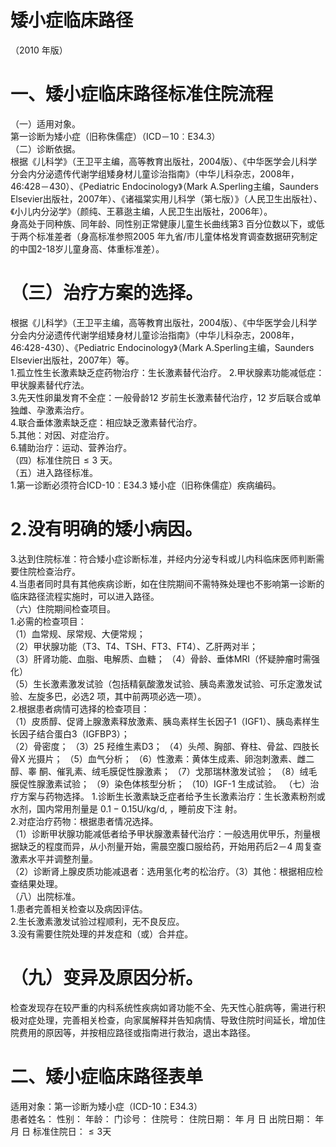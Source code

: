 # 矮小症临床路径  
（2010 年版）  
# 一、矮小症临床路径标准住院流程  
（一）适用对象。  
第一诊断为矮小症（旧称侏儒症）（ICD－10︰E34.3）  
（二）诊断依据。  
根据《儿科学》（王卫平主编，高等教育出版社，2004版）、《中华医学会儿科学分会内分泌遗传代谢学组矮身材儿童诊治指南》（中华儿科杂志，2008年，46:428－430）、《Pediatric Endocinology》（Mark A.Sperling主编，Saunders Elsevier出版社，2007年）、《诸福棠实用儿科学（第七版）》（人民卫生出版社）、《小儿内分泌学》（颜纯、王慕逖主编，人民卫生出版社，2006年）。  
身高处于同种族、同年龄、同性别正常健康儿童生长曲线第3 百分位数以下，或低于两个标准差者（身高标准参照2005 年九省/市儿童体格发育调查数据研究制定的中国2-18岁儿童身高、体重标准差）。  
# （三）治疗方案的选择。  
根据《儿科学》（王卫平主编，高等教育出版社，2004版）、《中华医学会儿科学分会内分泌遗传代谢学组矮身材儿童诊治指南》（中华儿科杂志，2008年，46:428-430）、《Pediatric Endocinology》（Mark A.Sperling主编，Saunders Elsevier出版社，2007年）等。  
1.孤立性生长激素缺乏症药物治疗：生长激素替代治疗。 2.甲状腺素功能减低症：甲状腺素替代疗法。  
3.先天性卵巢发育不全症：一般骨龄12 岁前生长激素替代治疗，12 岁后联合或单独雌、孕激素治疗。  
4.联合垂体激素缺乏症：相应缺乏激素替代治疗。  
5.其他：对因、对症治疗。  
6.辅助治疗：运动、营养治疗。  
（四）标准住院日${\leqslant}3$ 天。  
（五）进入路径标准。  
1.第一诊断必须符合ICD-10︰E34.3 矮小症（旧称侏儒症）疾病编码。  
# 2.没有明确的矮小病因。  
3.达到住院标准：符合矮小症诊断标准，并经内分泌专科或儿内科临床医师判断需要住院检查治疗。  
4.当患者同时具有其他疾病诊断，如在住院期间不需特殊处理也不影响第一诊断的临床路径流程实施时，可以进入路径。  
（六）住院期间检查项目。  
1.必需的检查项目：  
（1）血常规、尿常规、大便常规；  
（2）甲状腺功能（T3、T4、TSH、FT3、FT4）、乙肝两对半；  
（3）肝肾功能、血脂、电解质、血糖； （4）骨龄、垂体MRI（怀疑肿瘤时需强化）  
（5）生长激素激发试验（包括精氨酸激发试验、胰岛素激发试验、可乐定激发试验、左旋多巴，必选2 项，其中前两项必选一项）。  
2.根据患者病情可选择的检查项目：  
（1）皮质醇、促肾上腺激素释放激素、胰岛素样生长因子1（IGF1）、胰岛素样生长因子结合蛋白3（IGFBP3）；  
（2）骨密度；  （3）25 羟维生素D3； （4）头颅、胸部、脊柱、骨盆、四肢长骨X 光摄片； （5）血气分析； （6）性激素：黄体生成素、卵泡刺激素、雌二醇、睾 酮、催乳素、绒毛膜促性腺激素； （7）戈那瑞林激发试验； （8）绒毛膜促性腺激素试验； （9）染色体核型分析； （10）IGF-1 生成试验。 （七）治疗方案与药物选择。 1.诊断生长激素缺乏症者给予生长激素治疗：生长激素粉剂或水剂，国内常用剂量是 $0.1-0.15\mathrm{U}/\mathrm{kg}/\mathrm{d},$ ，睡前皮下注 射。  
2.对症治疗药物：根据患者情况选择。  
（1）诊断甲状腺功能减低者给予甲状腺激素替代治疗：一般选用优甲乐，剂量根据缺乏的程度而异，从小剂量开始，需晨空腹口服给药，开始用药后2－4 周复查激素水平并调整剂量。  
（2）诊断肾上腺皮质功能减退者：选用氢化考的松治疗。（3）其他：根据相应检查结果处理。  
（八）出院标准。  
1.患者完善相关检查以及病因评估。  
2.生长激素激发试验过程顺利，无不良反应。  
3.没有需要住院处理的并发症和（或）合并症。  
# （九）变异及原因分析。  
检查发现存在较严重的内科系统性疾病如肾功能不全、先天性心脏病等，需进行积极对症处理，完善相关检查，向家属解释并告知病情、导致住院时间延长，增加住院费用的原因等，并按相应路径或指南进行救治，退出本路径。  
# 二、矮小症临床路径表单  
适用对象：第一诊断为矮小症（ICD-10：E34.3）  
患者姓名：           性别：     年龄：    门诊号：       住院号：         住院日期：    年   月   日  出院日期：    年   月   日 标准住院日：${\leqslant}3$天  
